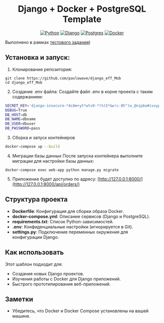 
<h1 align="center">Django + Docker + PostgreSQL Template</h1>

<div align="center">

[![Python](https://img.shields.io/badge/python-3670A0?style=for-the-badge&logo=python&logoColor=ffdd54)](https://www.python.org/)
[![Django](https://img.shields.io/badge/Django-%23092E20?style=for-the-badge&logo=django&logoColor=white)](https://www.djangoproject.com/)
[![Postgres](https://img.shields.io/badge/postgres-%23316192.svg?style=for-the-badge&logo=postgresql&logoColor=white)](https://www.postgresql.org/)
[![Docker](https://img.shields.io/badge/Docker-%230db7ed?style=for-the-badge&logo=docker&logoColor=white)](https://www.docker.com/)
</div>

Выполнено в рамках [тестового задания](https://app.affine.pro/workspace/250b4b65-457d-47fa-97cc-def98b124735/it0qZqZ0R57zFfJa7xVC6?mode=page))

## Установка и запуск:

1. Клонирование репозитория:

```
git clone https://github.com/pavlowave/django_eff_Mob
cd django_eff_Mob
```

2. Создание .env файла:
Создайте файл .env в корне проекта с таким содержанием:

```bash
SECRET_KEY='django-insecure-*4c6m+yt*wts9-*)%(5*&w!c-8h^(w_@nipbo#ivxypzd9!%*d'
DEBUG=True
DB_HOST=db
DB_NAME=dbname
DB_USER=dbuser
DB_PASSWORD=pass
```

3. Сборка и запуск контейнеров
```bash
docker-compose up --build
```

4. Миграции базы данных После запуска контейнера выполните миграции для настройки базы данных:
```
docker-compose exec web-app python manage.py migrate
```
5. Приложение будет доступно по адресу: [http://127.0.0.1:8000/](http://127.0.0.1:8000/api/orders/)

## Структура проекта

* **Dockerfile**: Конфигурация для сборки образа Docker.
* **docker-compose.yml**: Описание сервисов (Django и PostgreSQL).
* **requirements.txt**: Список Python-зависимостей.
* **.env**: Конфиденциальные настройки (игнорируется в Git).
* **settings.py**: Подключение переменных окружения для конфигурации Django.

## Как использовать

Этот шаблон подходит для:

* Создания новых Django проектов.
* Изучения работы с Docker для Django приложений.
* Быстрого прототипирования веб-приложений.

## Заметки

* Убедитесь, что Docker и Docker Compose установлены на вашей машине.

